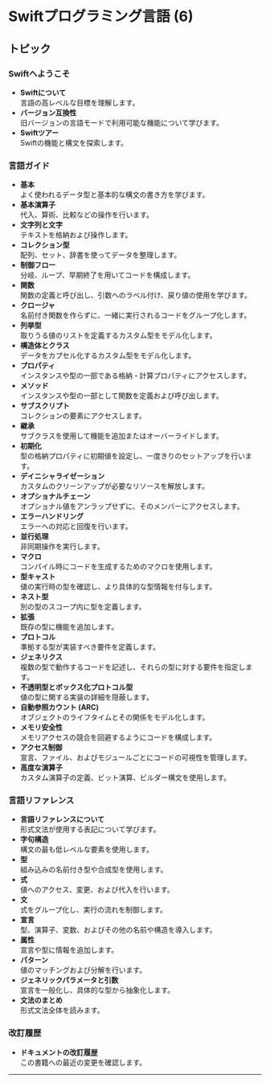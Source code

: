# Swiftプログラミング言語 (6)

## トピック

### Swiftへようこそ

- **Swiftについて**  
  言語の高レベルな目標を理解します。  
- **バージョン互換性**  
  旧バージョンの言語モードで利用可能な機能について学びます。  
- **Swiftツアー**  
  Swiftの機能と構文を探索します。

### 言語ガイド

- **基本**  
  よく使われるデータ型と基本的な構文の書き方を学びます。  
- **基本演算子**  
  代入、算術、比較などの操作を行います。  
- **文字列と文字**  
  テキストを格納および操作します。  
- **コレクション型**  
  配列、セット、辞書を使ってデータを整理します。  
- **制御フロー**  
  分岐、ループ、早期終了を用いてコードを構成します。  
- **関数**  
  関数の定義と呼び出し、引数へのラベル付け、戻り値の使用を学びます。  
- **クロージャ**  
  名前付き関数を作らずに、一緒に実行されるコードをグループ化します。  
- **列挙型**  
  取りうる値のリストを定義するカスタム型をモデル化します。  
- **構造体とクラス**  
  データをカプセル化するカスタム型をモデル化します。  
- **プロパティ**  
  インスタンスや型の一部である格納・計算プロパティにアクセスします。  
- **メソッド**  
  インスタンスや型の一部として関数を定義および呼び出します。  
- **サブスクリプト**  
  コレクションの要素にアクセスします。  
- **継承**  
  サブクラスを使用して機能を追加またはオーバーライドします。  
- **初期化**  
  型の格納プロパティに初期値を設定し、一度きりのセットアップを行います。  
- **デイニシャライゼーション**  
  カスタムのクリーンアップが必要なリソースを解放します。  
- **オプショナルチェーン**  
  オプショナル値をアンラップせずに、そのメンバーにアクセスします。  
- **エラーハンドリング**  
  エラーへの対応と回復を行います。  
- **並行処理**  
  非同期操作を実行します。  
- **マクロ**  
  コンパイル時にコードを生成するためのマクロを使用します。  
- **型キャスト**  
  値の実行時の型を確認し、より具体的な型情報を付与します。  
- **ネスト型**  
  別の型のスコープ内に型を定義します。  
- **拡張**  
  既存の型に機能を追加します。  
- **プロトコル**  
  準拠する型が実装すべき要件を定義します。  
- **ジェネリクス**  
  複数の型で動作するコードを記述し、それらの型に対する要件を指定します。  
- **不透明型とボックス化プロトコル型**  
  値の型に関する実装の詳細を隠蔽します。  
- **自動参照カウント (ARC)**  
  オブジェクトのライフタイムとその関係をモデル化します。  
- **メモリ安全性**  
  メモリアクセスの競合を回避するようにコードを構成します。  
- **アクセス制御**  
  宣言、ファイル、およびモジュールごとにコードの可視性を管理します。  
- **高度な演算子**  
  カスタム演算子の定義、ビット演算、ビルダー構文を使用します。

### 言語リファレンス

- **言語リファレンスについて**  
  形式文法が使用する表記について学びます。  
- **字句構造**  
  構文の最も低レベルな要素を使用します。  
- **型**  
  組み込みの名前付き型や合成型を使用します。  
- **式**  
  値へのアクセス、変更、および代入を行います。  
- **文**  
  式をグループ化し、実行の流れを制御します。  
- **宣言**  
  型、演算子、変数、およびその他の名前や構造を導入します。  
- **属性**  
  宣言や型に情報を追加します。  
- **パターン**  
  値のマッチングおよび分解を行います。  
- **ジェネリックパラメータと引数**  
  宣言を一般化し、具体的な型から抽象化します。  
- **文法のまとめ**  
  形式文法全体を読みます。

### 改訂履歴

- **ドキュメントの改訂履歴**  
  この書籍への最近の変更を確認します。

---